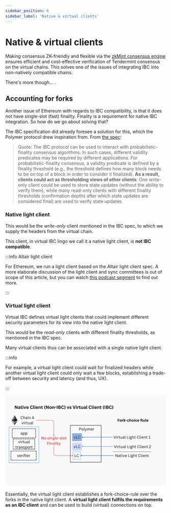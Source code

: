 ```yaml
---
sidebar_position: 6
sidebar_label: 'Native & virtual clients'
---
```


# Native & virtual clients

Making consensus ZK-friendly and flexible via the [zkMint consensus engine](./zkmint.md) ensures efficient and cost-effective verification of Tendermint consensus on the virtual chains. This solves one of the issues of integrating IBC into non-natively compatible chains.

There's more though... .

## Accounting for forks

Another issue of Ethereum with regards to IBC compatibility, is that it does not have single-slot (fast) finality. Finality is a requirement for native IBC integration. So how do we go about solving that?

The IBC specification did already foresee a solution for this, which the Polymer protocol drew inspiration from. From [the spec](https://github.com/cosmos/ibc/blob/5394ad096835f536a34678acaffd014c14c7d3b3/spec/core/ics-002-client-semantics/README.md#motivation):

> Quote: The IBC protocol can be used to interact with probabilistic-finality consensus algorithms. In such cases, different validity predicates may be required by different applications. For probabilistic-finality consensus, a validity predicate is defined by a finality threshold (e.g., the threshold defines how many block needs to be on top of a block in order to consider it finalized). **As a result, clients could act as thresholding views of other clients**: One write-only client could be used to store state updates (without the ability to verify them), while many read-only clients with different finality thresholds (confirmation depths after which state updates are considered final) are used to verify state updates.

### Native light client

This would be the _write-only_ client mentioned in the IBC spec, to which we supply the headers from the virtual chain.

This client, in virtual IBC lingo we call it a native light client, is **not IBC compatible**.

:::info Altair light client

For Ethereum, we run a light client based on the Altair light client spec. A more elaborate discussion of the light client and sync committees is out of scope of this article, but you can watch [this podcast segment](https://youtu.be/1skznXEWeJM?t=1090) to find out more.

:::

### Virtual light client

Virtual IBC defines virtual light clients that could implement different security parameters for its view into the native light client.

This would be the _read-only_ clients with different finality thresholds, as mentioned in the IBC spec.

Many virtual clients thus can be associated with a single native light client.

:::info

For example, a virtual light client could wait for finalized headers while another virtual light client could only wait a few blocks, establishing a trade-off between security and latency (and thus, UX).

:::

![native and virtual light clients](../../../static/img/poly-arch/33.jpg)

Essentially, the virtual light client establishes a fork-choice-rule over the forks in the native light client. A **virtual light client fulfils the requirements as an IBC client** and can be used to build (virtual) connections on top.
